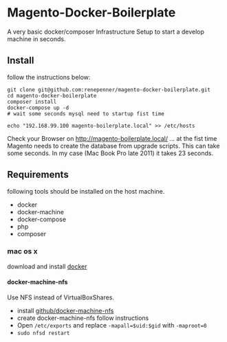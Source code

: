 # Magento-Docker-Boilerplate

A very basic docker/composer Infrastructure Setup to start a develop machine in seconds.

## Install

follow the instructions below:

```
git clone git@github.com:renepenner/magento-docker-boilerplate.git
cd magento-docker-boilerplate
composer install
docker-compose up -d
# wait some seconds mysql need to startup fist time

echo "192.168.99.100 magento-boilerplate.local" >> /etc/hosts
```

Check your Browser on http://magento-boilerplate.local/ ... at the fist time
Magento needs to create the database from upgrade scripts. This can take some
seconds. In my case (Mac Book Pro late 2011) it takes 23 seconds.


## Requirements

following tools should be installed on the host machine.

- docker
- docker-machine
- docker-compose
- php
- composer

### mac os x

  download and install [docker](http://docs.docker.com/engine/installation/mac/)

#### docker-machine-nfs

Use NFS instead of VirtualBoxShares.

- install [github/docker-machine-nfs](https://github.com/adlogix/docker-machine-nfs)
- create docker-machine-nfs follow instructions
- Open ``/etc/exports`` and replace ``-mapall=$uid:$gid`` with ``-maproot=0``
- ``sudo nfsd restart``

